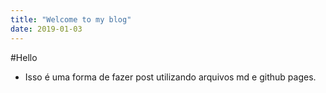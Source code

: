 ```yaml
---
title: "Welcome to my blog"
date: 2019-01-03
---
```


#Hello
- Isso é uma forma de fazer post utilizando arquivos md e github pages.
